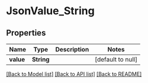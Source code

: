 # JsonValue_String
## Properties

| Name | Type | Description | Notes |
|------------ | ------------- | ------------- | -------------|
| **value** | **String** |  | [default to null] |

[[Back to Model list]](../README.md#documentation-for-models) [[Back to API list]](../README.md#documentation-for-api-endpoints) [[Back to README]](../README.md)

